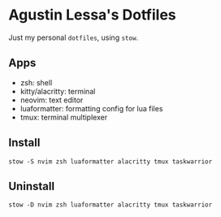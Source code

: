 # Agustin Lessa's Dotfiles
Just my personal `dotfiles`, using `stow`.

## Apps
- zsh: shell
- kitty/alacritty: terminal
- neovim: text editor
- luaformatter: formatting config for lua files
- tmux: terminal multiplexer

## Install
`stow -S nvim zsh luaformatter alacritty tmux taskwarrior`

## Uninstall
`stow -D nvim zsh luaformatter alacritty tmux taskwarrior`
